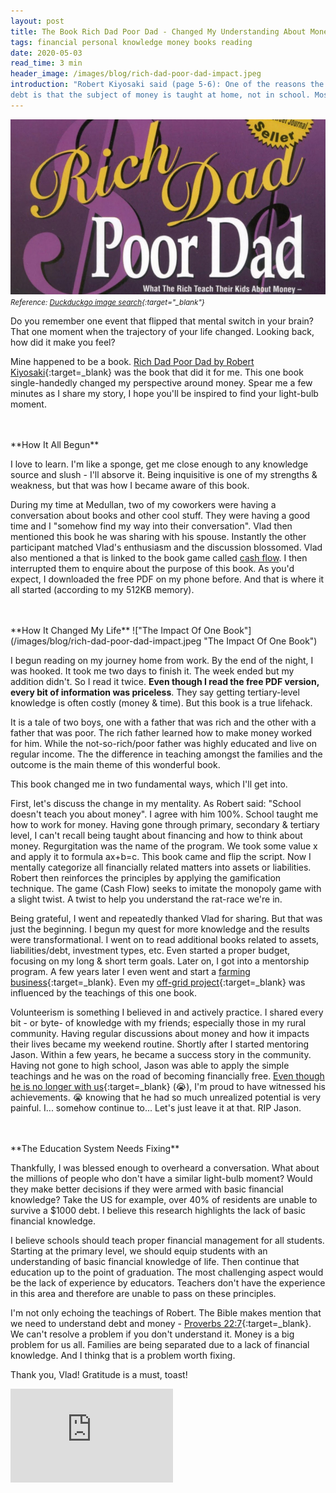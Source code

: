 ```yaml
---
layout: post
title: The Book Rich Dad Poor Dad - Changed My Understanding About Money
tags: financial personal knowledge money books reading
date: 2020-05-03
read_time: 3 min
header_image: /images/blog/rich-dad-poor-dad-impact.jpeg
introduction: "Robert Kiyosaki said (page 5-6): One of the reasons the rich get richer, the poor get poorer, and the middle class struggles in
debt is that the subject of money is taught at home, not in school. Most of us learn about money from our parents. So what can poor parents tell their child about money? They simply say, 'Stay in school and study hard.' The child may graduate with excellent grades, but with a poor person’s financial programming and mind-set.."
---
```



!["The Book cover"](/images/blog/rich-dad-poor-dad-book-cover.jpeg "The Rich Dad Poor Dad Book")
<small>*Reference: [Duckduckgo image search][reference_image]{:target="_blank"}*</small>


Do you remember one event that flipped that mental switch in your brain? That one moment when the trajectory of your life changed. Looking back, how did it make you feel?

Mine happened to be a book. [Rich Dad Poor Dad by Robert Kiyosaki](https://en.wikipedia.org/wiki/Rich_Dad_Poor_Dad){:target=_blank} was the book that did it for me. This one book single-handedly changed my perspective around money. Spear me a few minutes as I share my story, I hope you'll be inspired to find your light-bulb moment.

<br/>
<br/>
**How It All Begun**

I love to learn. I'm like a sponge, get me close enough to any knowledge source and slush - I'll absorve it.
Being inquisitive is one of my strengths & weakness, but that was how I became aware of this book. 

During my time at Medullan, two of my coworkers were having a conversation about books and other cool stuff. They were having a good time and I "somehow find my way into their conversation". Vlad then mentioned this book he was sharing with his spouse. Instantly the other participant matched Vlad's enthusiasm and the discussion blossomed. Vlad also mentioned a that is linked to the book game called [cash flow](https://www.richdad.com/classic). I then interrupted them to enquire about the purpose of this book. As you'd expect, I downloaded the free PDF on my phone before. And that is where it all started (according to my 512KB memory). 

<br/>
<br/>
**How It Changed My Life**
!["The Impact Of One Book"](/images/blog/rich-dad-poor-dad-impact.jpeg "The Impact Of One Book")


I begun reading on my journey home from work. By the end of the night, I was hooked. It took me two days to finish it. The week ended but my addition didn't. So I read it twice. __Even though I read the free PDF version, every bit of information was priceless__. They say getting tertiary-level knowledge is often costly (money & time). But this book is a true lifehack.

It is a tale of two boys, one with a father that was rich and the other with a father that was poor. The rich father learned how to make money worked for him. While the not-so-rich/poor father was highly educated and live on regular income. The the difference in teaching amongst the families and the outcome is the main theme of this wonderful book. 

This book changed me in two fundamental ways, which I'll get into. 

First, let's discuss the change in my mentality. As Robert said: "School doesn't teach you about money". I agree with him 100%. School taught me how to work for money. Having gone through primary, secondary & tertiary level, I can't recall being taught about financing and how to think about money. Regurgitation was the name of the program. We took some value x and apply it to formula ax+b=c. 
This book came and flip the script. Now I mentally categorize all financially related matters into assets or liabilities. Robert then reinforces the principles by applying the gamification technique. The game (Cash Flow) seeks to imitate the monopoly game with a slight twist. A twist to help you understand the rat-race we're in.

Being grateful, I went and repeatedly thanked Vlad for sharing. But that was just the beginning. I begun my quest for more knowledge and the results were transformational. I went on to read additional books related to assets, liabilities/debt, investment types, etc. Even started a proper budget, focusing on my long & short term goals. Later on, I got into a mentorship program. A few years later I even went and start a [farming business](/2019/12/24/My-First-Failed-Business.html){:target=_blank}. Even my [off-grid project](/2018/09/16/Off-Grid-Solar-System-First-Year-Anniversary.html){:target=_blank} was influenced by the teachings of this one book.

Volunteerism is something I believed in and actively practice. I shared every bit - or byte- of knowledge with my friends; especially those in my rural community. Having regular discussions about money and how it impacts their lives became my weekend routine. Shortly after I started mentoring Jason. Within a few years, he became a success story in the community. Having not gone to high school, Jason was able to apply the simple teachings and he was on the road of becoming financially free. [Even though he is no longer with us](/2020/02/07/Goodbye-Jason.html){:target=_blank} (&#128557;), I'm proud to have witnessed his achievements. &#128557; knowing that he had so much unrealized potential is very painful. I... somehow continue to... Let's just leave it at that. RIP Jason.

<br/>
<br/>
**The Education System Needs Fixing**

Thankfully, I was blessed enough to overheard a conversation. What about the millions of people who don't have a similar light-bulb moment? Would they make better decisions if they were armed with basic financial knowledge? Take the US for example, over 40% of residents are unable to survive a $1000 debt. I believe this research highlights the lack of basic financial knowledge.

I believe schools should teach proper financial management for all students. Starting at the primary level, we should equip students with an understanding of basic financial knowledge of life. Then continue that education up to the point of graduation. The most challenging aspect would be the lack of experience by educators. Teachers don't have the experience in this area and therefore are unable to pass on these principles. 

I'm not only echoing the teachings of Robert. The Bible makes mention that we need to understand debt and money - [Proverbs 22:7](https://www.biblegateway.com/passage/?search=Proverbs+22:7){:target=_blank}. We can't resolve a problem if you don't understand it. Money is a big problem for us all. Families are being separated due to a lack of financial knowledge. And I thinkg that is a problem worth fixing. 

Thank you, Vlad! Gratitude is a must, toast!

<div>
<iframe width="260" src="https://www.youtube.com/embed/p8HoEvDh70Y" frameborder="0" allow="accelerometer; autoplay; encrypted-media; gyroscope; picture-in-picture" allowfullscreen></iframe>
</div>



[reference_image]: http://4.bp.blogspot.com/-LnZk43Yvft8/TZAnkVc4pNI/AAAAAAAAAzQ/IDh1enW2u2s/w1200-h630-p-k-no-nu/9781586210915_1681X2544.jpg